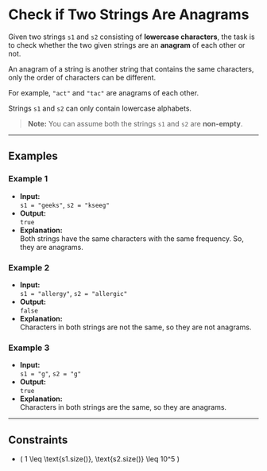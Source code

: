 # Check if Two Strings Are Anagrams

Given two strings `s1` and `s2` consisting of **lowercase characters**, the task is to check whether the two given strings are an **anagram** of each other or not.

An anagram of a string is another string that contains the same characters, only the order of characters can be different.

For example, `"act"` and `"tac"` are anagrams of each other.

Strings `s1` and `s2` can only contain lowercase alphabets.

> **Note:** You can assume both the strings `s1` and `s2` are **non-empty**.

---

## Examples

### Example 1
- **Input:**  
  `s1 = "geeks"`, `s2 = "kseeg"`
- **Output:**  
  `true`
- **Explanation:**  
  Both strings have the same characters with the same frequency. So, they are anagrams.

### Example 2
- **Input:**  
  `s1 = "allergy"`, `s2 = "allergic"`
- **Output:**  
  `false`
- **Explanation:**  
  Characters in both strings are not the same, so they are not anagrams.

### Example 3
- **Input:**  
  `s1 = "g"`, `s2 = "g"`
- **Output:**  
  `true`
- **Explanation:**  
  Characters in both strings are the same, so they are anagrams.

---

## Constraints

- \( 1 \leq \text{s1.size()}, \text{s2.size()} \leq 10^5 \)
